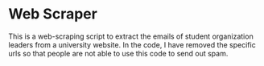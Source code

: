 # Web Scraper
This is a web-scraping script to extract the emails of student organization leaders from a university website. In the code, I have removed the specific urls so that people are not able to use this code to send out spam. 
